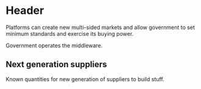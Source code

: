 <!-- TITLE: New Markets -->
<!-- SUBTITLE: A quick summary of New Markets -->

# Header

Platforms can create new multi-sided markets and allow government to set minimum standards and exercise its buying power.

Government operates the middleware.


## Next generation suppliers

Known quantities for new generation of suppliers to build stuff.

